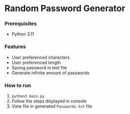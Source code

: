 # Random Password Generator

### Prerequisites

- Python 3.11

### Features

- User preferenced characters
- User preferenced length
- Saving password in text file
- Generate infinite amount of passwords

### How to run

1. `python3 main.py`
2. Follow the steps displayed in console
3. View file in generated `Passwords.txt` file
